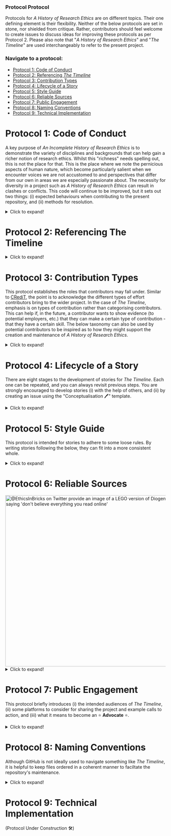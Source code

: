 ### Protocol Protocol
Protocols for _A History of Research Ethics_ are on different topics. Their one defining element is their flexibility. Neither of the below protocols are set in stone, nor shielded from critique. Rather, contributors should feel welcome to create issues to discuss ideas for improving these protocols as per Protocol 2. Please also note that "_A History of Research Ethics_" and "_The Timeline_" are used interchangeably to refer to the present project.
### Navigate to a protocol:
* [Protocol 1: Code of Conduct](#Protocol-1-Code-of-Conduct)
* [Protocol 2: Referencing _The Timeline_](#Protocol-2-Referencing-The-Timeline)
* [Protocol 3: Contribution Types](#Protocol-3-Contribution-Types)
* [Protocol 4: Lifecycle of a Story](#Protocol-4-Lifecycle-of-a-Story)
* [Protocol 5: Style Guide](#Protocol-5-Style-Guide)
* [Protocol 6: Reliable Sources](#Protocol-6-Reliable-Sources)
* [Protocol 7: Public Engagement](#Protocol-7-Public-Engagement)
* [Protocol 8: Naming Conventions](#Protocol-8-Naming-Conventions)
* [Protocol 9: Technical Implementation](#Protocol-9-Technical-Implementation)

# Protocol 1: Code of Conduct
A key purpose of _An Incomplete History of Research Ethics_ is to demonstrate the variety of disciplines and backgrounds that can help gain a richer notion of research ethics. Whilst this "richness" needs spelling out, this is not the place for that. This is the place where we note the pernicious aspects of human nature, which become particularly salient when we encounter voices we are not accustomed to and perspectives that differ from our own in areas we are especially passionate about. The necessity for diversity in a project such as _A History of Research Ethics_ can result in clashes or conflicts. This code will continue to be improved, but it sets out two things: (i) expected behaviours when contributing to the present repository, and (ii) methods for resolution.
<details>
  <summary>Click to expand!</summary>

## Principles for Participation
Participating in discussions on the present repository means adhering to the following principles, adapted from All European Academies ([2011](https://allea.org/portfolio-item/the-european-code-of-conduct-for-research-integrity-2/)):
* _Duty of care_ is paramount. We are all here to learn from one another and that requires that we all feel safe and included in discussions, even when they do get heated. Kindness is key to the success of _A History of Research Ethics_.
* _Honesty_ in engaging with views and interpretations that differ from our own, and in providing evidence to argue for one's position. It also means being honest about the contributions we make to _The Timeline_.
* _Humility_ relates to honesty insofar that we must be honest with our own limitations. Contributors to _The Timeline_ must be open to others' perspectives and accepting that someone else just knows more about a certain domain.
* _Charitability_ is about treating all perspectives with the same due diligence. No perspective is automatically better than another, and adequate argumentation is necessary to overcome differences.
* _Open communication_ requires that discussions about the repository and published stories be maintained publicly. This is not to enforce full transparency. There will be cases where an author of a story might have got something "embarrassingly wrong" ([me](https://github.com/Ismael-KG)) and should be messaged privately. This is perfectly acceptable. (Changes are then tracked through the repository.) But the go-to method for discussing and improving stories is by opening [an issue](https://github.com/Ismael-KG/A-History-of-Research-Ethics/issues) using the "Lightbulb Moments 💡" template.
* _Reliability_ of sources drawn on when contributing to _The Timeline_. This principle is captured by [Protocol 6](#Protocol-6-Reliable-Sources).
* _Impartiality_ from political, financial or ideological pressure groups. This does not mean you are to be "apolitical" (the history of humanity is deeply political), but contributing with some political, financial or ideological agenda can lead to biased readings of historical events.
* _Sustainability_ of _The Timeline_ hinges on contributors being aware of this code of conduct and broader governance procedures. The Protocols capture guidelines for all contributors to adhere to.
### Resolution: Reconciliation or Reprimand
_The Timeline_ is a private endeavour. There are no formal mechanisms for mediation, but personality clashes and unassailably divergent communication styles sometimes meet. The above eight principles will guide behaviours and be drawn on to establish whether an engagement is in good faith or crosses a line. However, whistleblowers and victims will always be taken seriously, and the principles will adjust if needed. Three approaches to conflicts between contributors are listed below:
1. The priority when handling relationships that have soured will be reconciliation. The key is that all contributors get on together. If, through dialogue, we can set our differences aside and move on in tandem, so it shall be!
2. When problems have gone too far, we can aim for tolerance; the parties shall need to learn to tolerate that the other is also a part of the project. However, the involved parties will be assigned different tasks to work on, so that encounters are kept to a minimum.
3. In the unfortunate case that a contributor posts unkind or unhelpful comments that clearly break with the eight principles, they will wither [be blocked](https://docs.github.com/en/communities/maintaining-your-safety-on-github/blocking-a-user-from-your-personal-account) or given a warning after a discussion with [Ismael-KG](https://github.com/Ismael-KG), which will only take place if they are deemed redeemable.
</details>

# Protocol 2: Referencing The Timeline
<details>
  <summary>Click to expand!</summary>

_A History of Research Ethics_ is intended to be a useful resource for various audiences, and the best way to reach these audiences is by being shared as much as possible! This protocol is of particular use to ⭐ **Advocates** ⭐, as per [Protocol 7](#Protocol-7-Public-Engagement) This protocol attempts to supplement (and certainly does not override) the [citation](https://github.com/Ismael-KG/A-History-of-Research-Ethics/blob/ddb6497dcf3c88fff4d19693a711da1f9a6e24f6/CITATION.cff) file and the [licence](https://github.com/Ismael-KG/A-History-of-Research-Ethics/blob/main/LICENCE.md). As the licence is [CC-BY 4.0](https://creativecommons.org/licenses/by/4.0/), references to _The Timeline_ must be attributed appropriately.
  
In the case of sharing screenshots of _A History of Research Ethics_ in presentations or other media, please share either of the below lines on the slide:
> © 2021 Ismael Kherroubi Garcia

> DOI: 10.5281/zenodo.5731453

In-line references to _A History of Research Ethics_ can be made by referencing either:
* Kherroubi Garcia et al., 2021; or, if a specific story is being referenced,
* Kherroubi Garcia et al., 2021: §[story name].

For example:
> Kherroubi Garcia et al. (2021) claim [...].

> _The Timeline_ (Kherroubi Garcia et al., 2021) provides a case in point.

> _A History of Research Ethics_ (Kherroubi Garcia et al., 2021) has failed to demonstrate [...].

> Autonomy is a key value in modern bioethics (Kherroubi Garcia et al., 2021: §The Principle of Patient Autonomy).

The preferred citation style in bibliographies (as the [citation](https://github.com/Ismael-KG/A-History-of-Research-Ethics/blob/ddb6497dcf3c88fff4d19693a711da1f9a6e24f6/CITATION.cff) file might be unclear) is: Kherroubi Garcia et al. (2021) [story name if you reference only one, In] _A History of Research Ethics_, DOI: [10.5281/zenodo.5731453](https://doi.org/10.5281/zenodo.5731453). For example:

> Kherroubi Garcia et al. (2021) _A History of Research Ethics_, DOI: [10.5281/zenodo.5731453](https://doi.org/10.5281/zenodo.5731453)

> Kherroubi Garcia et al. (2021) The Principle of Patient Autonomy, In _A History of Research Ethics_, DOI: [10.5281/zenodo.5731453](https://doi.org/10.5281/zenodo.5731453)
</details>

# Protocol 3: Contribution Types
This protocol establishes the roles that contributors may fall under. Similar to [CRediT](https://casrai.org/credit/), the point is to acknowledge the different types of effort contributors bring to the wider project. In the case of _The Timeline_, emphasis is on types of contribution rather than categorising contributors. This can help if, in the future, a contributor wants to show evidence (to potential employers, etc.) that they can make a certain type of contribution - that they have a certain skill. The below taxonomy can also be used by potential contributors to be inspired as to how they might support the creation and maintenance of _A History of Research Ethics_.
<details>
  <summary>Click to expand!</summary>

It is worth noting that there is a low bar for becoming a contributor to this project. At present, practically taking the time to discuss the project with me (@Ismael-KG) will render you a contributor. I intend that to continue being the case, and to be clear that all contributions are deemed equally valuable.

Contributions then fall under one of two broad categories: _sustainability_ or _stories_. Each of these, in turn, are broken down as follows:

## Sustainability
Sustainability contributions are those that relate to the GitHub repository and have little to do with the content of stories.
* **Engineering:** these are contributions that have to do with (i) how the GitHub repository is managed and arranged, (ii) how different sites host content pertaining to the timeline, and (iii) maintenance of the present platform (Tiki-Toki) and its eventual migration to a better platform (hopefully).
* **Policy-making:** this is about writing and improving protocols. For example, on the review process, the code of conduct, or even this very taxonomy!
* **Communications:** these include contributions relating to strategising about social media-usage, but also spreading the word online (at present, communications is mostly @Ismael-KG's tweets, which don't get very far!).
* **Ideation:** this is a broad type of contribution to acknowledge that both stories and protocols can result from discussions that can be held on GitHub issues or offline.

## Stories
The content of the timeline can be improved and maintained by the following contribution-types:
* **Conceptualisation:** contributions of this sort occur early on in the story-creation life-cycle. This can amount to something as simple as drawing a fellow contributor's attention to some historical event that might be worth capturing in _The Timeline_.
* **Research:** research contributions are useful during the conceptualisation and story-writing stages. It is mostly about providing links to useful resources.
* **Authorship or co-authorship:** this is when a new story has been drafted in full by one or more people.
* **Review:** providing reviews requires expertise on the stories to be reviewed. It is about ensuring the accuracy of claims and quality of argumentation. Reviews are "higher-level" than copy-editing.
* **Copy-editing:** this is a thorough analysis of a text's consistency and clarity, and ensures that the text is also in line with _The Timeline_'s style guide (yet to be made).
* **Proofreading:** proofreeding is when contributors scour stories for syntactical, grammatical and spelling mistakes.

## Recognition
It would be unfair to create a system where anybody can contribute yet nobody gains recognition. As contributions grow, sustainability ones will be acknowledged at the end of protocols. For example, a protocol might end with "This protocol was designed by @/so-and-so."

Similarly, stories will end with an acknowledgements section, listing stories-type contributions and the people behind them.

The principles of _honesty_ and _humility_ are particularly important to recognition, as we must truthfully recognise both the work we conduct, and where we have requested for others' help.
</details>

# Protocol 4: Lifecycle of a Story
There are eight stages to the development of stories for _The Timeline_. Each one can be repeated, and you can always revisit previous steps. You are strongly encouraged to develop stories (i) with the help of others, and (ii) by creating an issue using the "Conceptualisation 🖊️" template.
<details>
  <summary>Click to expand!</summary>

## Step 1: Idea generation
This is where you can put your most creative self to work. There are at least two approaches to idea generation:
* **Top-down idea generation** means thinking big and whittling down. You might be curious about the warring states period in Ancient China, or perhaps evolutionary psychology, or anything! From this broad interest of your own, the goal is then to establish an event that has a clear link to a question for research ethics.
* **Bottom-up idea generation** is about starting with an event or concept you are aware of, and then studying the broader historical context in which that phenomenon originated. The link between the historical event and topic for research ethics can be established through the process of studying the historical context.

Once you have clarity on the idea or feel you need support to develop it, raise an issue following the "Conceptualisation 🖊️" template and invite discussion by using the "Help Wanted" template.

## Step 2: Compiling Resources
You are encouraged to employ diverse sources of information when at the idea generation stage. Once an idea becomes clearer, you should draw on sources that adhere to [Protocol 6](#Protocol-6-Reliable-Sources).

## Step 3: Finding coherent narratives
With the general idea and the vast quantity of resources you have found, it is finally time to establish the outline of the story and any philosophical arguments to be put forward. [Protocol 5](#Protocol-5-Style-Guide) can help you structure your thoughts.

Also, don't be afraid to discard academic papers, articles or books that become irrelevant. The story must be clear and coherent. This is not to say you should adjust evidence to your own narrative (that would be deeply unethical), but that you must focus on clear arguments and not lead readers astray by introducing too many topics or events.
  
## Step 4: Create a WIP file
Having made it to step three, the story will have earned a file in the "Works_In_Progress" folder! You can create a "shell" story with a title, date and intro by either:
1. Opening [the folder](https://github.com/Ismael-KG/A-History-of-Research-Ethics/tree/main/Works_In_Progress) >> click "Add File" at the top right >> select "create new file" >> Name the file following [Protocol 8: File Naming Conventions](#Protocol-8-File-Naming-Conventions) >> Copy and paste the [story template](https://github.com/Ismael-KG/A-History-of-Research-Ethics/blob/68e1e4062927e08a5c4cbe7d91ed9ed7a2cd260b/A%20Template%20for%20Stories.md) into the new file >> Input the basic information you have so far, making sure to mark `wip: true` and indicate the number of the relevant "Conceptualisation 🖊️" issue after `issue: ` (for example: `issue: 72`).
2. Or just mentioning [@Ismael-KG](https://github.com/Ismael-KG) in the "Conceptualisation 🖊️" issue for the story and ask to have the file created. Be clear about the event's title, date and intro.

To show how far you've made it on the "Conceptualisation 🖊️" issue, add the labels "good first issue" (following [convention for issues where contributions are relatively easy](https://github.blog/2020-01-22-browse-good-first-issues-to-start-contributing-to-open-source/)) and "WIP". This also helps potential contributors see they can help you by listing your issue [here](https://github.com/Ismael-KG/A-History-of-Research-Ethics/issues?q=is%3Aopen+is%3Aissue+label%3A%22good+first+issue%22+label%3A%22Help+wanted%22+label%3AWIP).

## Step 5: Draft and re-draft the story
And re-draft again and again and again! You can choose to do this publicly using [HackMD](https://hackmd.io/) or your preferred collaboration tool, or you can draft work privately. Be open to holding discussions on GitHub using the "Conceptualisation 🖊️" issue, but don't feel pressured to share things publicly until you feel comfortable to do so.

## Step 6: Pre-Publication Peer Review
Once you are happy to share what you have written with the help of collaborators, it's time to get it peer reviewed!

GitHub is not very inclusive, nor is it intended as a text editor. For this reason, once stories are drafted, they are to be pasted into this [HackMD document](https://hackmd.io/VW6SvaOYTemXnOd4SMcC4Q?both), which uses markdown similarly to GitHub. [Issue #5](https://github.com/Ismael-KG/A-History-of-Research-Ethics/issues/5)). This will require [signing up to HackMD](https://hackmd.io/join).

Drafts are kept in the pre-publication document for a period of anything between nine and fifteen days, the last day of which will always be a Saturday.

During this time, the HackMD document is re-shared publicly and people are encouraged to contribute and help improve the drafts.

## Step 7: Publish on GitHub
On the day after the end of the pre-publication peer review (a Sunday), the drafted story is to be revised one last time by its authors. Depending on the complexity of the comments received, their integration can be more or less swift. Don't feel like you need to adopt all the comments, or do so too quickly!
  
Once you are happy with the polished story, go to the WIP file you created in step 4 and paste the story! By following the steps, you will raise a pull request where you can ask for "reviewers." Add [@Ismael-KG](https://github.com/Ismael-KG) as a reviewer and he will merge your story!

## Step 8: Publish on [tiki-toki](https://www.tiki-toki.com/timeline/entry/1753034/A-History-of-Research-Ethics/)
[@Ismael-KG](https://github.com/Ismael-KG) can now go ahead and publish new stories on the tiki-toki platform, as he has the admin rights. Once this is done, there are just two more steps to follow:
  1. In the opening comment of the issue, keep the title, date and intro, and replace the rest with the following text:
> `**This story has been published [on Tiki-Toki](insert the relevant Tiki-Toki link here), but please feel free to reopen this issue and make any suggestions below!**`

  2. Change the "Conceptualisation 🖊️" issue's labels to *only* the "Published!" one, and finally close the issue! 🎉
</details>

# Protocol 5: Style Guide
This protocol is intended for stories to adhere to some loose rules. By writing stories following the below, they can fit into a more consistent whole.

<details>
  <summary>Click to expand!</summary>

## All stories must have
* A short title
* An introductory line with less than 240 characters.
* A summary paragraph at the start to excite readers but also keep people from wasting their time if a text is not that relevant;
* At least one paragraph on basic historical context (e.g.: "the events took place as eugenics were gaining traction across the pond...");
* A clear message for researchers and/or research governance folk (e.g.: "we here see the importance of including perspectives from groups who have been historically marginalised from academia").

### Titles
Story titles must be under 70 characters and conform to one of the following styles (or result in an issue to expand this list if they do not meet these guidelines):
* Simple name of the institution or technology being discussed (e.g. [_A Bablylonian Library_](https://www.tiki-toki.com/timeline/entry/1753034/A-History-of-Research-Ethics/#vars!panel=16443368!) and [_The Lunisolar Calendar_](https://www.tiki-toki.com/timeline/entry/1753034/A-History-of-Research-Ethics/#vars!panel=16475774!)).
* The name of texts without clear authors (e.g. [_Edwin Smith Surgical Papyrus_](https://www.tiki-toki.com/timeline/entry/1753034/A-History-of-Research-Ethics/#vars!panel=16456093!), [_Ebers Papyrus_](https://www.tiki-toki.com/timeline/entry/1753034/A-History-of-Research-Ethics/#vars!panel=16457367!)).
* Books and papers with clear authors will be called "[book title], by [author's full name, or surnames if two authors, or "first author surname et al." if more than two authors]" (e.g. [_Hind Swaraj, by Mahatma Gandhi_](https://www.tiki-toki.com/timeline/entry/1753034/A-History-of-Research-Ethics/#vars!panel=16443706!), [_The Principles of Humane Experimental Technique, by Russell and Burch_](https://www.tiki-toki.com/timeline/entry/1753034/A-History-of-Research-Ethics/#vars!panel=16443919!)).
* Titles of the coined terms theme (#3) will be called "[author's full name, or surnames if two authors, or "first author surname et al." if more than two authors] coin(s) ["coined term"]" (e.g. [_Émile Durkheim coins "collective consciousness"_](https://www.tiki-toki.com/timeline/entry/1753034/A-History-of-Research-Ethics/#vars!panel=16554598!), [_Molyneux et al. coin "neglected tropical diseases"_](https://www.tiki-toki.com/timeline/entry/1753034/A-History-of-Research-Ethics/#vars!panel=16638090!)
* Titles in the "Legislation [...]" category (#11) will be the name of the text being analysed (e.g.: [_Code of Hamurabi_](https://www.tiki-toki.com/timeline/entry/1753034/A-History-of-Research-Ethics/#vars!panel=16462371!), [_The Belmont Report_](https://www.tiki-toki.com/timeline/entry/1753034/A-History-of-Research-Ethics/#vars!panel=16444358!)).
* Stories in the research tragedies category (#13) will be titled by "[common plot], Part [Roman numbers, I, II, III, IV, V, VI, VII...]" (e.g. [_Heliocentrism, Part I_](https://www.tiki-toki.com/timeline/entry/1753034/A-History-of-Research-Ethics/#vars!panel=16443483!)).

### Introductory lines
These are very short, are to be kept under 240 characters, and should:
* Introduce the main event, and/or
* Introduce the concept that is relevant to ethics.

A case with both points is found in [Princess Dashkova's story](https://www.tiki-toki.com/timeline/entry/1753034/A-History-of-Research-Ethics/#vars!panel=16575859!):
> Princess Dashkova Yekaterina Romanovna Vorontsova is appointed to direct the Petersburg Academy of Arts and Sciences, establishes the Russian Academy, and helps reflect on gender stereotypes and allyship.

But both points needn't be present, as 240 characters is a tight limit. The event is, for example, the only element present in the case of [_Comptes Rendus_](https://www.tiki-toki.com/timeline/entry/1753034/A-History-of-Research-Ethics/#vars!panel=16443638!):

> Following some, perhaps unpleasant, exchanges with journalists, "Comptes Rendus" becomes the French Académie's academic journal.

A story's intro that emphasises only the second point can be found in the [Humboldt University](https://www.tiki-toki.com/timeline/entry/1753034/A-History-of-Research-Ethics/#vars!panel=16443616!) story:
> "Academic freedom" gains form in Humboldt’s University of Berlin, in Germany.

### Summaries
Must include at least one sentence on:
* Sociohistorical context;
* The event the story will study; and
* The key ethical question that the story raises.

### Historical Context and clear message
This is really the body of the story, and the following "structures" subsection provides some guidance.

## Structures
The basic structure for stories to follow:
1. The **historical scene** must be set to absorb the reader into this different world, whether it be a year or a thousand years earlier. Sociohistorical context means answering to where, when and why the event took place.
2. **The event itself** must respond to _what_ and _how_. _What_ requires a description of the particular event. _How_ means engaging with the continuous nature of, well, time.
3. The scene is set for an **Ethical Quandary™️**. It is here where different [_dramatic structures_](https://en.wikipedia.org/wiki/Dramatic_structure) might be employed. Is it all smooth-sailing until **panic**! A nefarious application of some technology! Or, perhaps the quandary section begins with sorrow and woe — unforgettable pain or untenable obstacles — and we gradually come to see the light. **The point is** that we can draw on some degree of theatricality. This is both (i) so that the narrative is captivating and (ii) that the very palpable distresses that complex ethical questions can come to cause are made as salient as possible. (Think Hacking's [1996](https://doi.org/10.1093/acprof:oso/9780198524021.003.0012) "sensationalism.)
4. The **conclusion** must outline either (i) key ethical concepts gained from (3) above, (ii) questions for researchers to reflect on in their work, and/or (iii) thoughts for research governance folk to draw on when designing or reviewing policies. Ideally, the conclusion is _not_ a summary of (1), (2) and (3), as we might find in an academic philosophy paper.

## Communication style
Given the diverse audiences _The Timeline_ seeks to adapt to, the below guidelines emphasise the need to break down barriers.
* Prioritise simple terminology and explain any technical jargon _immediately_. By technical jargon, I mean terms used by a particular professions and which are hard for others to understand. (See what I did there?)
* Don't be afraid of trying to be funny. _A History of Research Ethics_ is not a dull academic journal that almost purposefully alienates anybody who isn't in the academics' club already. Humour breaks down barriers between writers and readers.
* On breaking down barriers, take readers on a journey with you. Learn together and speak in terms of "we." For example: "In this story, _we_ will visit the complexity of conducting research in environments where _we_ don't share the training that _our_ colleagues have" (roughly).
* The language employed can be informal. Feel free to use contractions, for example, and see Nordqist ([2020](https://www.thoughtco.com/informal-style-prose-1691170)) for more on informal language. But informality must not detract from clarity, or undermine the severity of stories or certain parts of stories. More formal tones can be employed when discussing more technical aspects of stories, either the ethical frameworks that they hint at, or any field-specific knowledge that might need spelling out.
</details>

# Protocol 6: Reliable Sources
<img width="538" alt="@EthicsInBricks on Twitter provide an image of a LEGO version of Diogenes saying 'don't believe everything you read online'" src="https://user-images.githubusercontent.com/64027166/143767239-c31e6d14-3b26-4a7c-94ce-83d5270e9c6a.png">

<details>
  <summary>Click to expand!</summary>

The quality of stories in _A History of Research Ethics_ will depend on their accuracy. Accuracy in recounting historical events - from their dates to their main characters and broader context - requires drawing on reliable sources. Whilst no source is shielded from corruption and history is often written by the vistors, I suggest taking a leap of faith and employing a variety of some of the following sources when backing up claims in stories:
* Academic journals
* Dictionaries
* Documentaries
* Encyclopedias
* News articles that employ clear references
* Recorded presentations or conferences

This is not to say that other sources cannot be employed or that these are perfect. Feel free to work with Wikipedia, for example, when looking for ideas. Wikipedia often links to sources that are best drawn on to adhere to the principle of _reliability_.
</details>

# Protocol 7: Public Engagement
This protocol briefly introduces (i) the intended audiences of _The Timeline_, (ii) some platforms to consider for sharing the project and example calls to action, and (iii) what it means to become an ⭐ **Advocate** ⭐.
<details>
  <summary>Click to expand!</summary>

## Intended Audiences
The potential audience of _A History of Research Ethics_ is formed by:
* **People who want to learn more about research ethics or the history of science.** For these audiences, who do not need to be experts in any particular field, make sure that titles are short and clear, that the intro line describes the importance of the story, and that the abstract (first paragraph) is clear as to what the event entailed and why it carries "ethical significance."
* **Research governance folk**, such as legal teams, policy makers, and even human resources departments. This audience requires that the timeline not ignore the important role of legal frameworks and legal literature in shaping modern research ethics. This audience also requires that the very diverse parties who influence the implementation of research governance -- more or less wittingly -- have their voices heard. "Technical accuracy" in describing scientific findings, for this audience, can be seen as less important than actionable guidance.
* **Researchers**, by which I mean the infinite range between master's students in theology and tenured professors in astrophysics.
## Platforms
These diverse audiences require using different platforms to reach them. The broader the range of employed platforms, the better, although each requires its own work and should always link back to Tiki-Toki or GitHub:
* The present [repository](https://github.com/Ismael-KG/A-History-of-Research-Ethics) is where all changes are made, ideas shared and changes tracked. The DOI means the repo can be releasedon [Zenodo](https://zenodo.org/record/5731453#.YaT78tDP02w), and [CiteAs](https://citeas.org/cite/10.5281/zenodo.5731453).
* [Tiki-Toki](https://www.tiki-toki.com/timeline/entry/1753034/A-History-of-Research-Ethics/) is the visually appealing platform employed for sharing stories, right after they have been shared on the repository.
* [Medium](https://medium.com/) can be used to share series of related stories. The first of these was about the four oldest European science academies (see the first of the six-part series [here](https://ismaelkg.medium.com/internal-politics-in-europes-oldest-science-institute-2b265c130da1)). The reason Medium might be useful is its simple blog format, where stunning images can be shared, unlike on Tiki-Toki.
* [Twitter](https://twitter.com/home) is a great place to share links, find possible readers, and connect with potential contributors.
* [LinkedIn](https://www.linkedin.com/) also hosts blog posts and shorter status updates. It can be used to specifically reach professionals in governance and policy-making.
## Calls to Action
Audiences are also encouraged to become contributors. For this reason, when sharing tweets, blog posts, etc., there must be a clear call to action. Don't forget to link back either to Tiki-Toki or GitHub!

Example calls to action:
> Read more on [Tiki-Toki](https://www.tiki-toki.com/timeline/entry/1753034/A-History-of-Research-Ethics/)!

> Please contribute via [GitHub](https://github.com/Ismael-KG/A-History-of-Research-Ethics)!

> See what stories can gain from your review on [HackMD](https://hackmd.io/VW6SvaOYTemXnOd4SMcC4Q?both)!

> Join the conversation by tweeting #AHistoryOfResearchEthics https://www.tiki-toki.com/timeline/entry/1753034/A-History-of-Research-Ethics/

## Advocacy
In cases where very kind and supportive people share the joys of _The Timeline_, they must, of course, be celebrated! 🎉

Raise an issue using the "Communications 🌐" template to share any external references to _The Timeline_. In the case that a reference is made by someone who is not a contributor, but shared _A History of Research Ethics_ as a useful resource or fun project, consider reaching out and asking whether they would like to be listed as an ⭐ **Advocate** ⭐ in [In the media.md](https://github.com/Ismael-KG/A-History-of-Research-Ethics/blob/ceb149891ba7983c5cac03bb40a72b824e9556ee/In%20the%20media.md).

Protocol 1's principles of _impartiality_ and _charitability_ are crucial to ensure the reliability of sources.
* _Impartiality_  amounts to your own background as a contributor. Whilst we all - wittingly or not - align to some ideology or other, we must (i) seek out sources that might surprise us or not conform to our prejudices, but also (ii) critically evaluate sources. For this reason, various sources must be drawn on to corroborate statements and the validity of analyses.
* _Charitability_ is necessary when engaging with sources where arguments are unclear to our minds. We must be open to engaging with these in good faith, and begin by giving them the benefit of the doubt. In other words, work from the assumption that sources are clear and rational. Then, provide charitable interpretations. These can then be critically evaluated and refuted on clearer grounds.
</details>

# Protocol 8: Naming Conventions
Although GitHub is not ideally used to navigate something like _The Timeline_, it is helpful to keep files ordered in a coherent manner to faciltate the repository's maintenance. 
<details>
  <summary>Click to expand!</summary>

To do so, [Works_In_Progress](https://github.com/Ismael-KG/A-History-of-Research-Ethics/tree/main/Works_In_Progress) and published [Stories](https://github.com/Ismael-KG/A-History-of-Research-Ethics/tree/main/Stories) must be named as follows:
>[BCE or CE] YYYY [Story Title]

For example:

<img width="281" alt="image" src="https://user-images.githubusercontent.com/64027166/146543563-9517b399-6100-48d9-8885-4792de06c70c.png">

This means that BCE stories will be ordered backwards, which is something to keep in mind when browsing the present repository.
</details>

# Protocol 9: Technical Implementation
(Protocol Under Construction 🛠️)
